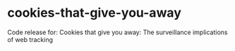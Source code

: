 # cookies-that-give-you-away
Code release for: Cookies that give you away: The surveillance implications of web tracking
